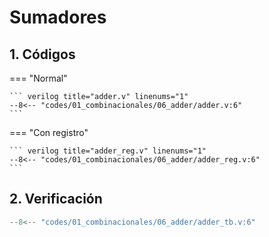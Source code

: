 # Sumadores

## 1. Códigos

=== "Normal"

    ``` verilog title="adder.v" linenums="1"
    --8<-- "codes/01_combinacionales/06_adder/adder.v:6"
    ```

=== "Con registro"

    ``` verilog title="adder_reg.v" linenums="1"
    --8<-- "codes/01_combinacionales/06_adder/adder_reg.v:6"
    ```

## 2. Verificación

``` verilog title="adder_tb.v" linenums="1"
--8<-- "codes/01_combinacionales/06_adder/adder_tb.v:6"
```
